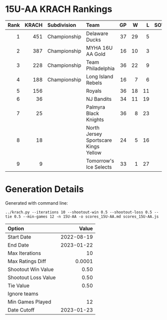 # 15U-AA KRACH Rankings
Rank|KRACH|Subdivision|Team|GP|W|L|SOW|SOL|T|SoS
---:|---:|:---|:---|---:|---:|---:|---:|---:|---:|---:
1|451|Championship|Delaware Ducks|37|29|5|3|0|0|161
2|387|Championship|MYHA 16U AA Gold|16|10|3|1|1|1|310
3|228|Championship|Team Philadelphia|36|22|9|3|2|0|182
4|188|Championship|Long Island Rebels|16|7|6|3|0|0|353
5|156||Royals|36|18|11|2|4|1|285
6|36||NJ Bandits|34|11|19|1|3|0|188
7|25||Palmyra Black Knights|36|8|23|1|4|0|181
8|18||North Jersey Sportscare Kings Yellow|24|5|16|1|2|0|113
9|9||Tomorrow's Ice Selects|33|1|27|3|2|0|214
# Generation Details

Generated with command line:
```
../krach.py --iterations 10 --shootout-win 0.5 --shootout-loss 0.5 --tie 0.5 --min-games 12 -n 15U-AA -o scores_15U-AA.md scores_15U-AA.js
```

| Option | Value |
| :----- | ----: |
| Start Date | 2022-08-19 |
| End Date | 2023-01-22 |
| Max Iterations | 10 |
| Max Ratings Diff | 0.0001 |
| Shootout Win Value | 0.50 |
| Shootout Loss Value | 0.50 |
| Tie Value | 0.50 |
| Ignore teams |  |
| Min Games Played | 12 |
| Date Cutoff | 2023-01-23 |

